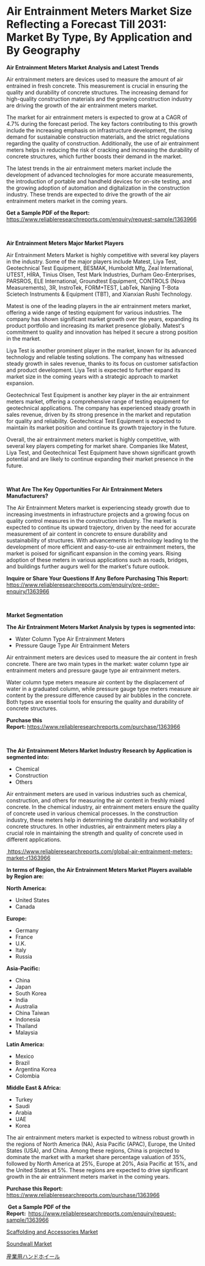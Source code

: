 <p><h1>Air Entrainment Meters Market Size Reflecting a Forecast Till 2031: Market By Type, By Application and By Geography</h1></p><p><strong>Air Entrainment Meters Market Analysis and Latest Trends</strong></p>
<p><p>Air entrainment meters are devices used to measure the amount of air entrained in fresh concrete. This measurement is crucial in ensuring the quality and durability of concrete structures. The increasing demand for high-quality construction materials and the growing construction industry are driving the growth of the air entrainment meters market.</p><p>The market for air entrainment meters is expected to grow at a CAGR of 4.7% during the forecast period. The key factors contributing to this growth include the increasing emphasis on infrastructure development, the rising demand for sustainable construction materials, and the strict regulations regarding the quality of construction. Additionally, the use of air entrainment meters helps in reducing the risk of cracking and increasing the durability of concrete structures, which further boosts their demand in the market.</p><p>The latest trends in the air entrainment meters market include the development of advanced technologies for more accurate measurements, the introduction of portable and handheld devices for on-site testing, and the growing adoption of automation and digitalization in the construction industry. These trends are expected to drive the growth of the air entrainment meters market in the coming years.</p></p>
<p><strong>Get a Sample PDF of the Report:&nbsp;</strong> <a href="https://www.reliableresearchreports.com/enquiry/request-sample/1363966">https://www.reliableresearchreports.com/enquiry/request-sample/1363966</a></p>
<p>&nbsp;</p>
<p><strong>Air Entrainment Meters Major Market Players</strong></p>
<p><p>Air Entrainment Meters Market is highly competitive with several key players in the industry. Some of the major players include Matest, Liya Test, Geotechnical Test Equipment, BESMAK, Humboldt Mfg, Zeal International, UTEST, HİRA, Tinius Olsen, Test Mark Industries, Durham Geo-Enterprises, PARSROS, ELE International, Groundtest Equipment, CONTROLS (Nova Measurements), 3R, InstroTek, FORM+TEST, LabTek, Nanjing T-Bota Scietech Instruments & Equipment (TBT), and Xianxian Rushi Technology.</p><p>Matest is one of the leading players in the air entrainment meters market, offering a wide range of testing equipment for various industries. The company has shown significant market growth over the years, expanding its product portfolio and increasing its market presence globally. Matest's commitment to quality and innovation has helped it secure a strong position in the market.</p><p>Liya Test is another prominent player in the market, known for its advanced technology and reliable testing solutions. The company has witnessed steady growth in sales revenue, thanks to its focus on customer satisfaction and product development. Liya Test is expected to further expand its market size in the coming years with a strategic approach to market expansion.</p><p>Geotechnical Test Equipment is another key player in the air entrainment meters market, offering a comprehensive range of testing equipment for geotechnical applications. The company has experienced steady growth in sales revenue, driven by its strong presence in the market and reputation for quality and reliability. Geotechnical Test Equipment is expected to maintain its market position and continue its growth trajectory in the future.</p><p>Overall, the air entrainment meters market is highly competitive, with several key players competing for market share. Companies like Matest, Liya Test, and Geotechnical Test Equipment have shown significant growth potential and are likely to continue expanding their market presence in the future.</p></p>
<p>&nbsp;</p>
<p><strong>What Are The Key Opportunities For Air Entrainment Meters Manufacturers?</strong></p>
<p><p>The Air Entrainment Meters market is experiencing steady growth due to increasing investments in infrastructure projects and a growing focus on quality control measures in the construction industry. The market is expected to continue its upward trajectory, driven by the need for accurate measurement of air content in concrete to ensure durability and sustainability of structures. With advancements in technology leading to the development of more efficient and easy-to-use air entrainment meters, the market is poised for significant expansion in the coming years. Rising adoption of these meters in various applications such as roads, bridges, and buildings further augurs well for the market's future outlook.</p></p>
<p><strong>Inquire or Share Your Questions If Any Before Purchasing This Report:</strong> <a href="https://www.reliableresearchreports.com/enquiry/pre-order-enquiry/1363966">https://www.reliableresearchreports.com/enquiry/pre-order-enquiry/1363966</a></p>
<p>&nbsp;</p>
<p><strong>Market Segmentation</strong></p>
<p><strong>The Air Entrainment Meters Market Analysis by types is segmented into:</strong></p>
<p><ul><li>Water Column Type Air Entrainment Meters</li><li>Pressure Gauge Type Air Entrainment Meters</li></ul></p>
<p><p>Air entrainment meters are devices used to measure the air content in fresh concrete. There are two main types in the market: water column type air entrainment meters and pressure gauge type air entrainment meters. </p><p>Water column type meters measure air content by the displacement of water in a graduated column, while pressure gauge type meters measure air content by the pressure difference caused by air bubbles in the concrete. Both types are essential tools for ensuring the quality and durability of concrete structures.</p></p>
<p><strong>Purchase this Report:&nbsp;</strong><a href="https://www.reliableresearchreports.com/purchase/1363966">https://www.reliableresearchreports.com/purchase/1363966</a></p>
<p>&nbsp;</p>
<p><strong>The Air Entrainment Meters Market Industry Research by Application is segmented into:</strong></p>
<p><ul><li>Chemical</li><li>Construction</li><li>Others</li></ul></p>
<p><p>Air entrainment meters are used in various industries such as chemical, construction, and others for measuring the air content in freshly mixed concrete. In the chemical industry, air entrainment meters ensure the quality of concrete used in various chemical processes. In the construction industry, these meters help in determining the durability and workability of concrete structures. In other industries, air entrainment meters play a crucial role in maintaining the strength and quality of concrete used in different applications.</p></p>
<p><a href="https://www.reliableresearchreports.com/global-air-entrainment-meters-market-r1363966">&nbsp;https://www.reliableresearchreports.com/global-air-entrainment-meters-market-r1363966</a></p>
<p><strong>In terms of Region, the Air Entrainment Meters Market Players available by Region are:</strong></p>
<p>
    <p> <strong> North America: </strong>
        <ul>
            <li>United States</li>
            <li>Canada</li>
        </ul>
        </p> 
    <p> <strong> Europe: </strong>
        <ul>
            <li>Germany</li>
            <li>France</li>
            <li>U.K.</li>
            <li>Italy</li>
            <li>Russia</li>
        </ul>
        </p> 
    <p> <strong> Asia-Pacific: </strong>
        <ul>
            <li>China</li>
            <li>Japan</li>
            <li>South Korea</li>
            <li>India</li>
            <li>Australia</li>
            <li>China Taiwan</li>
            <li>Indonesia</li>
            <li>Thailand</li>
            <li>Malaysia</li>
        </ul>
        </p> 
    <p> <strong> Latin America: </strong>
        <ul>
            <li>Mexico</li>
            <li>Brazil</li>
            <li>Argentina Korea</li>
            <li>Colombia</li>
        </ul>
        </p> 
    <p> <strong> Middle East & Africa: </strong>
        <ul>
            <li>Turkey</li>
            <li>Saudi</li>
            <li>Arabia</li>
            <li>UAE</li>
            <li>Korea</li>
        </ul>
    </p>
    </p>
<p><p>The air entrainment meters market is expected to witness robust growth in the regions of North America (NA), Asia Pacific (APAC), Europe, the United States (USA), and China. Among these regions, China is projected to dominate the market with a market share percentage valuation of 35%, followed by North America at 25%, Europe at 20%, Asia Pacific at 15%, and the United States at 5%. These regions are expected to drive significant growth in the air entrainment meters market in the coming years.</p></p>
<p><strong>Purchase this Report: </strong><a href="https://www.reliableresearchreports.com/purchase/1363966">https://www.reliableresearchreports.com/purchase/1363966</a></p>
<p>&nbsp;<strong>Get a Sample PDF of the Report:&nbsp;&nbsp;</strong><a href="https://www.reliableresearchreports.com/enquiry/request-sample/1363966">https://www.reliableresearchreports.com/enquiry/request-sample/1363966</a></p>
<p><strong></strong></p>
<p><p><a href="https://github.com/jerrycopelandthomaswsqd8q/Market-Research-Report-List-3/blob/main/scaffolding-and-accessories-market.md">Scaffolding and Accessories Market</a></p><p><a href="https://github.com/yoshih12/Market-Research-Report-List-4/blob/main/soundwall-market.md">Soundwall Market</a></p><p><a href="https://github.com/mohamedbakry57/Market-Research-Report-List-4/blob/main/6393047164200.md">産業用ハンドホイール</a></p></p>